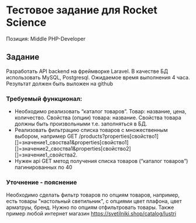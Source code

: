 # Тестовое задание для Rocket Science
Позиция: Middle PHP-Developer

## Задание
Разработать API backend на фреймворке Laravel. В качестве БД использовать MySQL, Postgresql. Ожидаемое время выполнения 4 часа. Результат должен быть выложен на github

### Требуемый функционал:
- Необходимо реализовать “каталог товаров”. 
Товар: название, цена, количество. 
Свойства (опции) товара: название.
Свойства товара должны быть произвольными т.е. заполняться в БД.
- Реализовать фильтрацию списка товаров с множественным выбором, например 
GET /products?properties[свойство1][]=значение1_своства1&properties[свойство1][]=значение2_своства1&properties[свойство2][]=значение1_свойства2.
- Нужен api GET метод получения списка товаров (“каталог товаров”) пагинированных по 40

### Уточнение - пояснение
Необходимо  сделать фильтр товаров по опциям товаров, например, есть товары "настольный светильник", с опциями цвет плафона, цвет арматруы, бренд. Нужно по опциям отфильтровать товары.
Также пример любой интернет магазин https://svetilniki.shop/catalog/lustri